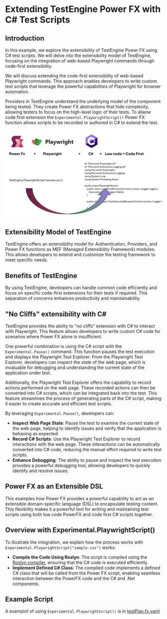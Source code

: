 # Extending TestEngine Power FX with C# Test Scripts

## Introduction

In this example, we explore the extensibility of TestEngine Power FX using C# test scripts. We will delve into the extensibility model of TestEngine, focusing on the integration of web-based Playwright commands through code-first extensibility. 

We will discuss extending the code-first extensibility of web-based Playwright commands. This approach enables developers to write custom test scripts that leverage the powerful capabilities of Playwright for browser automation.

Providers in TestEngine understand the underlying model of the component being tested. They create Power FX abstractions that hide complexity, allowing testers to focus on the high-level logic of their tests. To allaow code first extension the ```Experimental.PlaywrightScript()``` Power FX function allows scripts to be recorded or authored in C# to extend the test.

![Diagram that shows mapping of PlaywrightScript function to C# class](./media/powerfx+csharp.png)

## Extensibility Model of TestEngine

TestEngine offers an extensibility model for Authentication, Providers, and Power FX functions as MEF (Managed Extensibility Framework) modules. This allows developers to extend and customize the testing framework to meet specific needs.


## Benefits of TestEngine

By using TestEngine, developers can handle common code efficiently and focus on specific code-first extensions for their tests if required. This separation of concerns enhances productivity and maintainability.


## "No Cliffs" extensibility with C#

TestEngine provides the ability to "no cliffs" extension with C# to interact with Playwright. This feature allows developers to write custom C# code for scenarios where Power FX alone is insufficient. 

One powerful combination is using the C# script with the `Experimental.Pause()` command. This function pauses the test execution and displays the Playwright Test Explorer. From the Playwright Test Explorer, developers can inspect the state of the web page, which is invaluable for debugging and understanding the current state of the application under test.

Additionally, the Playwright Test Explorer offers the capability to record actions performed on the web page. These recorded actions can then be converted into C# scripts, which can be integrated back into the test. This feature streamlines the process of generating parts of the C# script, making it easier to create accurate and efficient test scripts.

By leveraging `Experimental.Pause()`, developers can:
- **Inspect Web Page State**: Pause the test to examine the current state of the web page, helping to identify issues and verify that the application is behaving as expected.
- **Record C# Scripts**: Use the Playwright Test Explorer to record interactions with the web page. These interactions can be automatically converted into C# code, reducing the manual effort required to write test scripts.
- **Enhance Debugging**: The ability to pause and inspect the test execution provides a powerful debugging tool, allowing developers to quickly identify and resolve issues.

## Power FX as an Extensible DSL

This examples how Power FX provides a powerful capability to act as an extensible domain-specific language (DSL) to encapsulate testing content. This flexibility makes it a powerful tool for writing and maintaining test scripts using both low code PowerFX and code first C# scripts together.


## Overview with Experimental.PlaywrightScript()

To illustrate the integration, we explain how the process works with `Experimental.PlaywrightScript("sample.csx")` works:

- **Compile the Code Using Roslyn**: The script is compiled using the [Roslyn compiler](https://learn.microsoft.com/dotnet/csharp/roslyn-sdk/), ensuring that the C# code is executed efficiently.
- **Implement Defined C# Class**: The compiled code implements a defined C# class that will be called from the Power FX script, enabling seamless interaction between the PowerFX code and the C# and .Net components.

## Example Script

A examplof of using `Experimental.PlaywrightScript()` is in [testPlan.fx.yaml](https://github.com/microsoft/PowerApps-TestEngine/blob/grant-archibald-md/integration-merge/samples/playwrightscript/testPlan.fx.yaml)